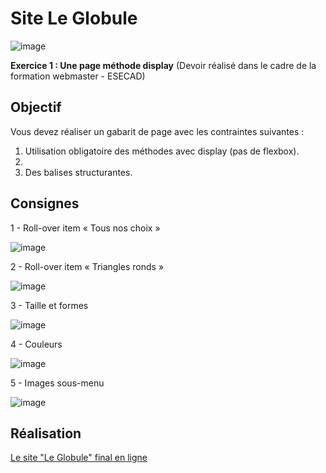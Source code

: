 # Site Le Globule

![image](https://github.com/user-attachments/assets/d2ebd9ff-f878-498d-a181-2ef44c6e8af2)

**Exercice 1 : Une page méthode display** (Devoir réalisé dans le cadre de la formation webmaster - ESECAD)

## Objectif

Vous devez réaliser un gabarit de page avec les contraintes suivantes :

1. Utilisation obligatoire des méthodes avec display (pas de flexbox).
2. 
3. Des balises structurantes.

## Consignes

1 - Roll-over item « Tous nos choix »

![image](https://github.com/user-attachments/assets/f7c53dd9-a834-42ae-95f1-04e2ab820cab)

2 - Roll-over item « Triangles ronds »

![image](https://github.com/user-attachments/assets/0f7ba778-6efc-4e8c-9df8-60d728285312)

3 - Taille et formes

![image](https://github.com/user-attachments/assets/cf36a3a2-c257-4da4-b453-df7191e5e3d4)

4 - Couleurs

![image](https://github.com/user-attachments/assets/f2aaf26d-c516-4f06-bfc2-2e3fbc432387)

5 - Images sous-menu

![image](https://github.com/user-attachments/assets/50e3d6f8-94bf-42a5-860f-b541ba8b43cb)

## Réalisation

[Le site "Le Globule" final en ligne](https://vanessafauvet.github.io/Le-Globule/)
